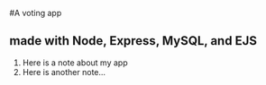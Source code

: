 #A voting app
## made with Node, Express, MySQL, and EJS

1. Here is a note about my app
2. Here is another note...